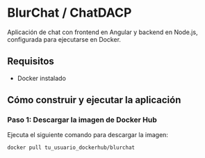 # BlurChat / ChatDACP

Aplicación de chat con frontend en Angular y backend en Node.js, configurada para ejecutarse en Docker.

## Requisitos

- Docker instalado

## Cómo construir y ejecutar la aplicación

### Paso 1: Descargar la imagen de Docker Hub

Ejecuta el siguiente comando para descargar la imagen:
```bash
docker pull tu_usuario_dockerhub/blurchat
